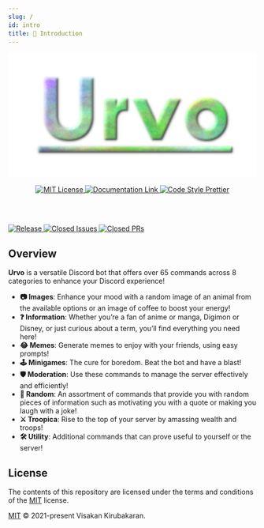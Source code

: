 ```yaml
---
slug: /
id: intro
title: 📖 Introduction
---
```


<p align="center" id="logos">
  <a href="https://github.com/vikiru/Urvo">
    <img src="logo.png" alt="Urvo Logo" width="512"/>
  </a>
</p>

<p align="center" id="badges">
 <a href="https://github.com/vikiru/Urvo/blob/main/LICENSE">
  <img src="https://img.shields.io/badge/license-MIT-green" alt="MIT License"/>
 </a>
 <a href="https://vikiru.github.io/Urvo/">
  <img src="https://img.shields.io/badge/documentation-docs-orange" alt="Documentation Link"/>
 </a>
 <a href="https://github.com/prettier/prettier">
  <img src="https://img.shields.io/badge/code_style-prettier-ff69b4.svg?style=flat-square" alt="Code Style Prettier"/>
 </a>

<br></br>

  <a href="https://github.com/vikiru/Urvo/releases">
  <img src="https://img.shields.io/github/v/release/vikiru/Urvo" alt="Release"/>
 </a>
 <a href="https://github.com/vikiru/Urvo/issues?q=is%3Aissue+is%3Aclosed">
  <img src="https://img.shields.io/github/issues-closed/vikiru/Urvo" alt="Closed Issues"/>
 </a>
 <a href="https://github.com/vikiru/Urvo/pulls?q=is%3Apr+is%3Aclosed">
  <img src="https://img.shields.io/github/issues-pr-closed/vikiru/Urvo?label=closed%20prs" alt="Closed PRs"/>
 </a>
</p>

<p align="center" id="badges">

</p>

## Overview

**Urvo** is a versatile Discord bot that offers over 65 commands across 8 categories to enhance your Discord experience!

- **📷 Images**: Enhance your mood with a random image of an animal from the available options or an image of coffee to boost your energy!
- **❓ Information**: Whether you’re a fan of anime or manga, Digimon or Disney, or just curious about a term, you’ll find everything you need here!
- **😂 Memes**: Generate memes to enjoy with your friends, using easy prompts!
- **🕹️ Minigames**: The cure for boredom. Beat the bot and have a blast!
- **🛡️ Moderation**: Use these commands to manage the server effectively and efficiently!
- **🎲 Random**: An assortment of commands that provide you with random pieces of information such as motivating you with a quote or making you laugh with a joke!
- **⚔️ Troopica**: Rise to the top of your server by amassing wealth and troops!
- **🛠️ Utility**: Additional commands that can prove useful to yourself or the server!

## License

The contents of this repository are licensed under the terms and conditions of the [MIT](https://choosealicense.com/licenses/mit/) license.

[MIT](https://github.com/vikiru/Urvo/blob/main/LICENSE) © 2021-present Visakan Kirubakaran.
